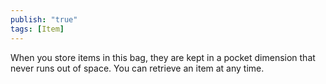 ```yaml
---
publish: "true"
tags: [Item]
---
```

When you store items in this bag, they are kept in a pocket dimension that never runs out of space. You can retrieve an item at any time.
